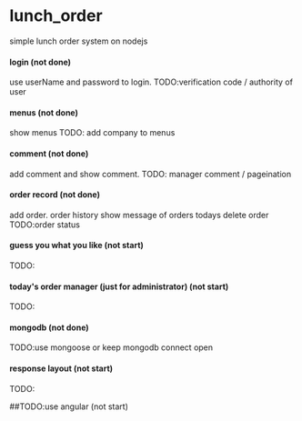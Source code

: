 # lunch_order
simple lunch order system on nodejs


#### login (not done)
 use userName and password to login.
 TODO:verification code /  authority of user 
 
#### menus (not done)
show menus
TODO: add company to menus

#### comment (not done)
 add comment and show comment.
 TODO: manager comment / pageination 
 
 
#### order record (not done)
 add order. 
 order history
 show message of orders todays
 delete order
 TODO:order status
 
#### guess you what you like (not start)
 TODO: 
 
#### today's order manager (just for administrator) (not start)
  TODO:

#### mongodb (not done)
TODO:use mongoose or keep mongodb connect open
  
#### response layout (not start)
TODO:

##TODO:use angular (not start)
